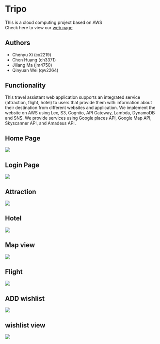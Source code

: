 # Tripo
This is a cloud computing project based on AWS<br/>
Check here to view our <a href='https://s3.amazonaws.com/tripal-web-holder/index.html'> web page </a> 

## Authors
- Chenyu Xi (cx2219)
- Chen Huang (ch3371)
- Jiliang Ma (jm4750)
- Qinyuan Wei (qw2264)


## Functionality
This travel assistant web application supports an integrated service (attraction, flight, hotel) to users that provide them with information about their destination from different websites and application. We implement the website on AWS using Lex, S3, Cognito, API Gateway, Lambda, DynamoDB and SNS. We provide services using Google places API, Google Map API, Skyscanner API, and Amadeus API.

## Home Page
<img src="https://github.com/XiplusChenyu/Tripo/blob/master/sample%20images/homepage.png">

## Login Page
<img src="https://github.com/XiplusChenyu/Tripo/blob/master/sample%20images/loginPage.png">

## Attraction
<img src="https://github.com/XiplusChenyu/Tripo/blob/master/sample%20images/Attraction.png">

## Hotel 
<img src="https://github.com/XiplusChenyu/Tripo/blob/master/sample%20images/hotel_info.png">

## Map view
<img src="https://github.com/XiplusChenyu/Tripo/blob/master/sample%20images/map_view.png">

## Flight
<img src="https://github.com/XiplusChenyu/Tripo/blob/master/sample%20images/flight.png">

## ADD wishlist
<img src="https://github.com/XiplusChenyu/Tripo/blob/master/sample%20images/add_wishlist.png">

## wishlist view
<img src="https://github.com/XiplusChenyu/Tripo/blob/master/sample%20images/wishlist_view.png">

